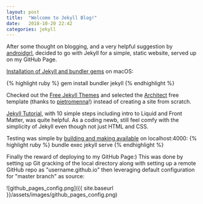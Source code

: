```yaml
---
layout: post
title:  "Welcome to Jekyll Blog!"
date:   2018-10-20 22:42
categories: jekyll
---
```


After some thought on blogging, and a very helpful suggestion by [androidgrl][androidgrl], decided to go with Jekyll for a simple, static website, served up on my GitHub Page.

[Installation of Jekyll and bundler gems][jekyll-quickstart] on macOS:

{% highlight ruby %}
gem install bundler jekyll
{% endhighlight %}

Checked out the [Free Jekyll Themes][jekyll-themes] and selected the [Architect][jekyll-architect] free template (thanks to [pietromenna][pietromenna]!) instead of creating a site from scratch.

[Jekyll Tutorial][jekyll-tutorial], with 10 simple steps including intro to Liquid and Front Matter, was quite helpful. As a coding newb, still feel comfy with the simplicity of Jekyll even though not just HTML and CSS.

Testing was simple by [building and making available][jekyll-quickstart] on localhost:4000:
{% highlight ruby %}
bundle exec jekyll serve
{% endhighlight %}

Finally the reward of deploying to my GitHub Page:) This was done by setting up Git gracking of the local directory along with setting up a remote GitHub repo as "username.github.io" then leveraging default configuration for "master branch" as source:

![github_pages_config.png]({{ site.baseurl }}/assets/images/github_pages_config.png)

[jekyll-themes]: https://jekyllthemes.io/free
[jekyll-architect]:    https://jekyllthemes.io/theme/architect-theme
[jekyll-quickstart]: https://jekyllrb.com/docs/
[pietromenna]: https://github.com/pietromenna
[androidgrl]: https://github.com/androidgrl
[jekyll-tutorial]: https://jekyllrb.com/docs/step-by-step/01-setup/